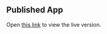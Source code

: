 ## Published App

Open [this link](https://users.metropolia.fi/~aaronly/wsk-routing/) to view the live version.
